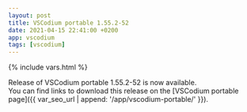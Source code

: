 ```yaml
---
layout: post
title: VSCodium portable 1.55.2-52
date: 2021-04-15 22:41:00 +0200
app: vscodium
tags: [vscodium]
---
```

{% include vars.html %}

Release of VSCodium portable 1.55.2-52 is now available.<br />
You can find links to download this release on the [VSCodium portable page]({{ var_seo_url | append: '/app/vscodium-portable/' }}).

